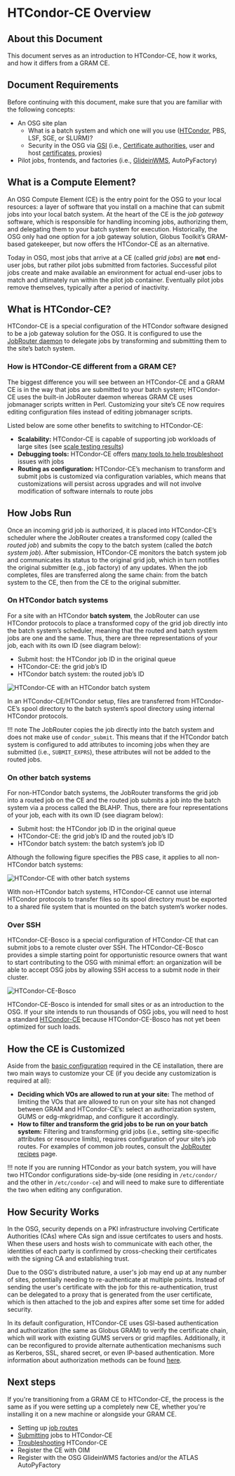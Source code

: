 HTCondor-CE Overview
====================


About this Document
-------------------

This document serves as an introduction to HTCondor-CE, how it works, and how it differs from a GRAM CE.

Document Requirements
---------------------

Before continuing with this document, make sure that you are familiar with the following concepts:

-   An OSG site plan
    -   What is a batch system and which one will you use ([HTCondor](http://htcondor.org/), PBS, LSF, SGE, or SLURM)?
    -   Security in the OSG via [GSI](http://toolkit.globus.org/toolkit/docs/3.2/security.html) (i.e., [Certificate authorities](https://en.wikipedia.org/wiki/Certificate_authority), user and host [certificates](https://en.wikipedia.org/wiki/Public_key_certificate), proxies)
-   Pilot jobs, frontends, and factories (i.e., [GlideinWMS](http://glideinwms.fnal.gov/doc.prd/index.html), AutoPyFactory)

What is a Compute Element?
--------------------------

An OSG Compute Element (CE) is the entry point for the OSG to your local resources: a layer of software that you install on a machine that can submit jobs into your local batch system. At the heart of the CE is the *job gateway* software, which is responsible for handling incoming jobs, authorizing them, and delegating them to your batch system for execution. Historically, the OSG only had one option for a job gateway solution, Globus Toolkit’s GRAM-based gatekeeper, but now offers the HTCondor-CE as an alternative.

Today in OSG, most jobs that arrive at a CE (called *grid jobs*) are **not** end-user jobs, but rather pilot jobs submitted from factories. Successful pilot jobs create and make available an environment for actual end-user jobs to match and ultimately run within the pilot job container. Eventually pilot jobs remove themselves, typically after a period of inactivity.

What is HTCondor-CE?
--------------------

HTCondor-CE is a special configuration of the HTCondor software designed to be a job gateway solution for the OSG. It is configured to use the [JobRouter daemon](http://research.cs.wisc.edu/htcondor/manual/v8.6/5_4HTCondor_Job.html) to delegate jobs by transforming and submitting them to the site’s batch system.

### How is HTCondor-CE different from a GRAM CE?

The biggest difference you will see between an HTCondor-CE and a GRAM CE is in the way that jobs are submitted to your batch system; HTCondor-CE uses the built-in JobRouter daemon whereas GRAM CE uses jobmanager scripts written in Perl. Customizing your site’s CE now requires editing configuration files instead of editing jobmanager scripts.

Listed below are some other benefits to switching to HTCondor-CE:

-   **Scalability:** HTCondor-CE is capable of supporting job workloads of large sites (see [scale testing results](https://twiki.opensciencegrid.org/bin/view/Documentation/Release3/HTCondorCEScaleTests))
-   **Debugging tools:** HTCondor-CE offers [many tools to help troubleshoot](troubleshoot-htcondor-ce) issues with jobs
-   **Routing as configuration:** HTCondor-CE’s mechanism to transform and submit jobs is customized via configuration variables, which means that customizations will persist across upgrades and will not involve modification of software internals to route jobs

How Jobs Run
------------

Once an incoming grid job is authorized, it is placed into HTCondor-CE’s scheduler where the JobRouter creates a transformed copy (called the *routed job*) and submits the copy to the batch system (called the *batch system job*). After submission, HTCondor-CE monitors the batch system job and communicates its status to the original grid job, which in turn notifies the original submitter (e.g., job factory) of any updates. When the job completes, files are transferred along the same chain: from the batch system to the CE, then from the CE to the original submitter.

### On HTCondor batch systems

For a site with an HTCondor **batch system**, the JobRouter can use HTCondor protocols to place a transformed copy of the grid job directly into the batch system’s scheduler, meaning that the routed and batch system jobs are one and the same. Thus, there are three representations of your job, each with its own ID (see diagram below):

-   Submit host: the HTCondor job ID in the original queue
-   HTCondor-CE: the grid job’s ID
-   HTCondor batch system: the routed job’s ID

![HTCondor-CE with an HTCondor batch system](../images/ce_condorbatchsystem.png)

In an HTCondor-CE/HTCondor setup, files are transferred from HTCondor-CE’s spool directory to the batch system’s spool directory using internal HTCondor protocols.

!!! note
    The JobRouter copies the job directly into the batch system and does not make use of `condor_submit`. This means that if the HTCondor batch system is configured to add attributes to incoming jobs when they are submitted (i.e., `SUBMIT_EXPRS`), these attributes will not be added to the routed jobs.

### On other batch systems

For non-HTCondor batch systems, the JobRouter transforms the grid job into a routed job on the CE and the routed job submits a job into the batch system via a process called the BLAHP. Thus, there are four representations of your job, each with its own ID (see diagram below):

-   Submit host: the HTCondor job ID in the original queue
-   HTCondor-CE: the grid job’s ID and the routed job’s ID
-   HTCondor batch system: the batch system’s job ID

Although the following figure specifies the PBS case, it applies to all non-HTCondor batch systems:

![HTCondor-CE with other batch systems](../images/ce_otherbatchsystem.png)

With non-HTCondor batch systems, HTCondor-CE cannot use internal HTCondor protocols to transfer files so its spool directory must be exported to a shared file system that is mounted on the batch system’s worker nodes.

### Over SSH

HTCondor-CE-Bosco is a special configuration of HTCondor-CE that can submit jobs to a remote cluster over SSH. The HTCondor-CE-Bosco provides a simple starting point for opportunistic resource owners that want to start contributing to the OSG with minimal effort: an organization will be able to accept OSG jobs by allowing SSH access to a submit node in their cluster.

![HTCondor-CE-Bosco](../images/HTCondorCEBosco.png)

HTCondor-CE-Bosco is intended for small sites or as an introduction to the OSG. If your site intends to run thousands of OSG jobs, you will need to host a standard [HTCondor-CE](install-htcondor-ce) because HTCondor-CE-Bosco has not yet been optimized for such loads.

How the CE is Customized
------------------------

Aside from the [basic configuration](install-htcondor-ce#configuring-htcondor-ce) required in the CE installation, there are two main ways to customize your CE (if you decide any customization is required at all):

-   **Deciding which VOs are allowed to run at your site:** The method of limiting the VOs that are allowed to run on your site has not changed between GRAM and HTCondor-CE’s: select an authorization system, GUMS or edg-mkgridmap, and configure it accordingly.
-   **How to filter and transform the grid jobs to be run on your batch system:** Filtering and transforming grid jobs (i.e., setting site-specific attributes or resource limits), requires configuration of your site’s job routes. For examples of common job routes, consult the [JobRouter recipes](job-router-recipes) page.

!!! note
    If you are running HTCondor as your batch system, you will have two HTCondor configurations side-by-side (one residing in `/etc/condor/` and the other in `/etc/condor-ce`) and will need to make sure to differentiate the two when editing any configuration.

How Security Works
------------------

In the OSG, security depends on a PKI infrastructure involving Certificate Authorities (CAs) where CAs sign and issue certifcates to users and hosts. When these users and hosts wish to communicate with each other, the identities of each party is confirmed by cross-checking their certificates with the signing CA and establishing trust.

Due to the OSG's distributed nature, a user's job may end up at any number of sites, potentially needing to re-authenticate at multiple points. Instead of sending the user's certificate with the job for this re-authentication, trust can be delegated to a proxy that is generated from the user certificate, which is then attached to the job and expires after some set time for added security.

In its default configuration, HTCondor-CE uses GSI-based authentication and authorization (the same as Globus GRAM) to verify the certificate chain, which will work with existing GUMS servers or grid mapfiles. Additionally, it can be reconfigured to provide alternate authentication mechanisms such as Kerberos, SSL, shared secret, or even IP-based authentication. More information about authorization methods can be found [here](http://research.cs.wisc.edu/htcondor/manual/v8.6/3_8Security.html#SECTION00483000000000000000).

Next steps
----------

If you're transitioning from a GRAM CE to HTCondor-CE, the process is the same as if you were setting up a completely new CE, whether you're installing it on a new machine or alongside your GRAM CE.

-   Setting up [job routes](job-router-recipes)
-   [Submitting](submit-htcondor-ce) jobs to HTCondor-CE
-   [Troubleshooting](troubleshoot-htcondor-ce) HTCondor-CE
-   Register the CE with OIM
-   Register with the OSG GlideinWMS factories and/or the ATLAS AutoPyFactory
